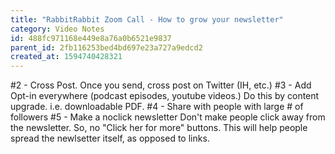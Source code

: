 ```yaml
---
title: "RabbitRabbit Zoom Call - How to grow your newsletter"
category: Video Notes
id: 488fc971168e449e8a76a0b6521e9837
parent_id: 2fb116253bed4bd697e23a727a9edcd2
created_at: 1594740428321
---
```



\#2 - Cross Post.
	Once you send, cross post on Twitter (IH, etc.)
\#3 - Add Opt-in everywhere (podcast episodes, youtube videos.)
	Do this by content upgrade. i.e. downloadable PDF.
\#4 - Share with people with large # of followers
\#5 - Make a noclick newsletter
	Don't make people click away from the newsletter. So, no "Click her for more" buttons.
	This will help people spread the newlsetter itself, as opposed to links.
                